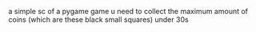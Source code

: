 a simple sc of a pygame game u need to collect the maximum amount of coins (which are these black small squares) under 30s
